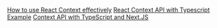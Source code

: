 <!-- REF -->

<!-- FormControl  -->
<!-- REF: https://chakra-ui.com/docs/form/form-control -->

<!-- context  -->

[How to use React Context effectively](https://kentcdodds.com/blog/how-to-use-react-context-effectively)
[React Context API with Typescript Example](https://dev.to/alexander7161/react-context-api-with-typescript-example-j7a)
[Context API with TypeScript and Next.JS](https://dev.to/shareef/context-api-with-typescript-and-next-js-2m25)
